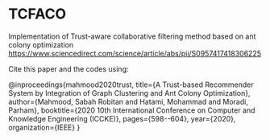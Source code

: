 # TCFACO
Implementation of Trust-aware collaborative filtering method based on ant colony optimization
https://www.sciencedirect.com/science/article/abs/pii/S0957417418306225

Cite this paper and the codes using:

@inproceedings{mahmood2020trust,
  title={A Trust-based Recommender System by Integration of Graph Clustering and Ant Colony Optimization},
  author={Mahmood, Sabah Robitan and Hatami, Mohammad and Moradi, Parham},
  booktitle={2020 10th International Conference on Computer and Knowledge Engineering (ICCKE)},
  pages={598--604},
  year={2020},
  organization={IEEE}
}
